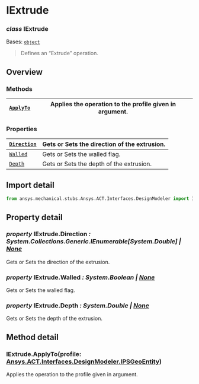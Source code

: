 <a id="iextrude"></a>

# IExtrude

<a id="IExtrude"></a>

### *class* IExtrude

Bases: [`object`](https://docs.python.org/3/library/functions.html#object)

> Defines an “Extrude” operation.

> <!-- !! processed by numpydoc !! -->

<a id="overview"></a>

## Overview

### Methods

| [`ApplyTo`](#IExtrude.ApplyTo)   | Applies the operation to the profile given in argument.   |
|----------------------------------|-----------------------------------------------------------|

### Properties

| [`Direction`](#IExtrude.Direction)   | Gets or Sets the direction of the extrusion.   |
|--------------------------------------|------------------------------------------------|
| [`Walled`](#IExtrude.Walled)         | Gets or Sets the walled flag.                  |
| [`Depth`](#IExtrude.Depth)           | Gets or Sets the depth of the extrusion.       |

<a id="import-detail"></a>

## Import detail

```python
from ansys.mechanical.stubs.Ansys.ACT.Interfaces.DesignModeler import IExtrude
```

<a id="property-detail"></a>

## Property detail

<a id="IExtrude.Direction"></a>

### *property* IExtrude.Direction *: System.Collections.Generic.IEnumerable[System.Double] | [None](https://docs.python.org/3/library/constants.html#None)*

Gets or Sets the direction of the extrusion.

<!-- !! processed by numpydoc !! -->

<a id="IExtrude.Walled"></a>

### *property* IExtrude.Walled *: System.Boolean | [None](https://docs.python.org/3/library/constants.html#None)*

Gets or Sets the walled flag.

<!-- !! processed by numpydoc !! -->

<a id="IExtrude.Depth"></a>

### *property* IExtrude.Depth *: System.Double | [None](https://docs.python.org/3/library/constants.html#None)*

Gets or Sets the depth of the extrusion.

<!-- !! processed by numpydoc !! -->

<a id="method-detail"></a>

## Method detail

<a id="IExtrude.ApplyTo"></a>

### IExtrude.ApplyTo(profile: [Ansys.ACT.Interfaces.DesignModeler.IPSGeoEntity](IPSGeoEntity.md#IPSGeoEntity))

Applies the operation to the profile given in argument.

<!-- !! processed by numpydoc !! -->
